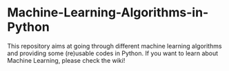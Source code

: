 # Machine-Learning-Algorithms-in-Python
This repository aims at going through different machine learning algorithms and providing some (re)usable codes in Python.
If you want to learn about Machine Learning, please check the wiki!